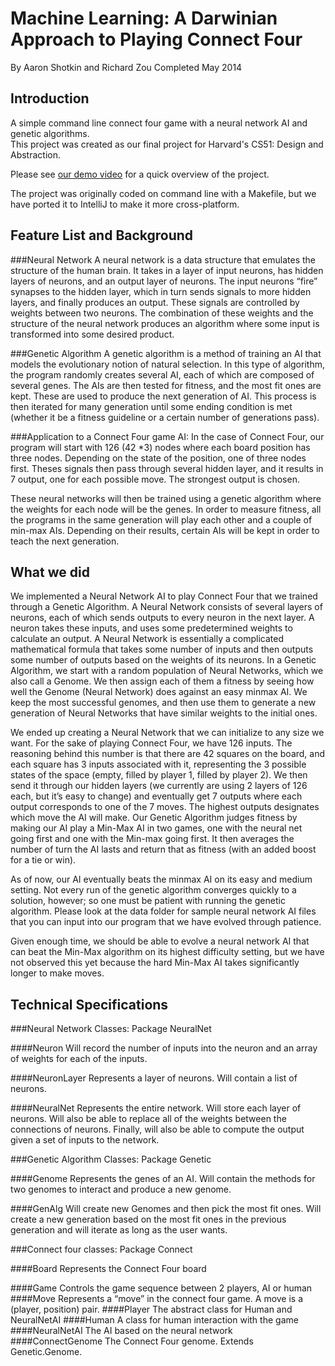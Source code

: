 Machine Learning: 
A Darwinian Approach to Playing Connect Four
=====================
By Aaron Shotkin and Richard Zou
Completed May 2014

Introduction
--------------------
A simple command line connect four game with a neural network AI and genetic algorithms.  
This project was created as our final project for Harvard's CS51: Design and Abstraction.

Please see
[our demo video](https://www.youtube.com/watch?v=_qAEaHLIl_M)
for a quick overview of the project.

The project was originally coded on command line with a Makefile, but we have ported it to IntelliJ to make it more
cross-platform.

Feature List and Background
---------------------

###Neural Network
A neural network is a data structure that emulates the structure of the human brain.  It takes in a layer of input neurons, has hidden layers of neurons, and an output layer of neurons.  The input neurons “fire” synapses to the hidden layer, which in turn sends signals to more hidden layers, and finally produces an output.  These signals are controlled by weights between two neurons.  The combination of these weights and the structure of the neural network produces an algorithm where some input is transformed into some desired product.

###Genetic Algorithm
A genetic algorithm is a method of training an AI that models the evolutionary notion of natural selection. In this type of algorithm, the program randomly creates several AI, each of which are composed of several genes. The AIs are then tested for fitness, and the most fit ones are kept. These are used to produce the next generation of AI. This process is then iterated for many generation until some ending condition is met (whether it be a fitness guideline or a certain number of generations pass).
	

###Application to a Connect Four game AI:
In the case of Connect Four, our program will start with 126 (42 *3) nodes where each board position has three nodes. Depending on the state of the position, one of three nodes first. Theses signals then pass through several hidden layer, and it results in 7 output, one for each possible move. The strongest output is chosen. 

These neural networks will then be trained using a genetic algorithm where the weights for each node will be the genes. In order to measure fitness, all the programs in the same generation will play each other and a couple of min-max AIs. Depending on their results, certain AIs will be kept in order to teach the next generation.


What we did
--------------------
We implemented a Neural Network AI to play Connect Four that we trained through a Genetic Algorithm. A Neural Network consists of several layers of neurons, each of which sends outputs to every neuron in the next layer. A neuron takes these inputs, and uses some predetermined weights to calculate an output. A Neural Network is essentially a complicated mathematical formula that takes some number of inputs and then outputs some number of outputs based on the weights of its neurons. In a Genetic Algorithm, we start with a random population of Neural Networks, which we also call a Genome. We then assign each of them a fitness by seeing how well the Genome (Neural Network) does against an easy minmax AI. We keep the most successful genomes, and then use them to generate a new generation of Neural Networks that have similar weights to the initial ones.
 
We ended up creating a Neural Network that we can initialize to any size we want. For the sake of playing Connect Four, we have 126 inputs. The reasoning behind this number is that there are 42 squares on the board, and each square has 3 inputs associated with it, representing the 3 possible states of the space (empty, filled by player 1, filled by player 2). We then send it through our hidden layers (we currently are using 2 layers of 126 each, but it’s easy to change) and eventually get 7 outputs where each output corresponds to one of the 7 moves. The highest outputs designates which move the AI will make. Our Genetic Algorithm judges fitness by making our AI play a Min-Max AI in two games, one with the neural net going first and one with the Min-max going first. It then averages the number of turn the AI lasts and return that as fitness (with an added boost for a tie or win).  

As of now, our AI eventually beats the minmax AI on its easy and medium setting.  Not every run of the genetic algorithm converges quickly to a solution, however; so one must be patient with running the genetic algorithm.  Please look at the data folder for sample neural network AI files that you can input into our program that we have evolved through patience. 

Given enough time, we should be able to evolve a neural network AI that can beat the Min-Max algorithm on its highest difficulty setting, but we have not observed this yet because the hard Min-Max AI takes significantly longer to make moves.  


Technical Specifications
--------------------------


###Neural Network Classes: Package NeuralNet

####Neuron
Will record the number of inputs into the neuron and an array of weights for each of the inputs.

####NeuronLayer
Represents a layer of neurons.  Will contain a list of neurons.

####NeuralNet
Represents the entire network.  Will store each layer of neurons.  Will
also be able to replace all of the weights between the connections of neurons.  Finally, will also be able to compute the output given a set of inputs to the network.

###Genetic Algorithm Classes: Package Genetic

####Genome
Represents the genes of an AI. Will contain the methods for two genomes to interact and produce a new genome.

####GenAlg
Will create new Genomes and then pick the most fit ones. Will create a new generation based on the most fit ones in the previous generation and will iterate as long as the user wants. 

###Connect four classes: Package Connect

####Board
Represents the Connect Four board
	
####Game
Controls the game sequence between 2 players, AI or human
####Move
Represents a “move” in the connect four game.  A move
is a (player, position) pair.
####Player
The abstract class for Human and NeuralNetAI
####Human
A class for human interaction with the game
####NeuralNetAI
The AI based on the neural network
####ConnectGenome
The Connect Four genome.  Extends Genetic.Genome.

